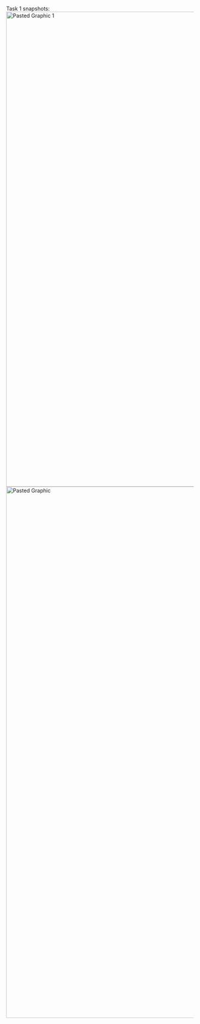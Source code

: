 Task 1 snapshots:
<img width="1277" alt="Pasted Graphic 1" src="https://github.com/user-attachments/assets/50ac5201-df31-43b8-bb14-2da82ef46bc4" />
<img width="1429" alt="Pasted Graphic" src="https://github.com/user-attachments/assets/ce69e08c-7e38-4319-936f-3634ac4395af" />

